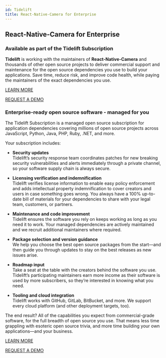 ```yaml
---
id: Tidelift
title: React-Native-Camera for Enterprise
---
```


## React-Native-Camera for Enterprise

### Available as part of the Tidelift Subscription

**Tidelift** is working with the maintainers of **React-Native-Camera** and thousands of other open source projects to deliver
commercial support and maintenance for the open source dependencies you use to build your applications. 
Save time, reduce risk, and improve code health, while paying the maintainers of the exact dependencies you use.

[LEARN MORE](https://tidelift.com/subscription/pkg/npm-react-native-camera?utm_source=npm-react-native-camera&utm_medium=referral&utm_campaign=enterprise)

[REQUEST A DEMO](https://tidelift.com/subscription/request-a-demo?utm_source=npm-react-native-camera&utm_medium=referral&utm_campaign=enterprise)

### Enterprise-ready open source software - managed for you

The Tidelift Subscription is a managed open source subscription for application dependencies covering millions
of open source projects across JavaScript, Python, Java, PHP, Ruby, .NET, and more.

Your subscription includes:

* **Security updates**<br />
Tidelift’s security response team coordinates patches for new breaking security vulnerabilities and alerts
immediately through a private channel, so your software supply chain is always secure.

* **Licensing verification and indemnification**<br />
Tidelift verifies license information to enable easy policy enforcement and adds intellectual property
indemnification to cover creators and users in case something goes wrong. You always have a 100% up-to-date
bill of materials for your dependencies to share with your legal team, customers, or partners.

* **Maintenance and code improvement**<br />
Tidelift ensures the software you rely on keeps working as long as you need it to work.
Your managed dependencies are actively maintained and we recruit additional maintainers where required.

* **Package selection and version guidance**<br />
We help you choose the best open source packages from the start—and then guide you through updates to stay on
the best releases as new issues arise.

* **Roadmap input**<br />
Take a seat at the table with the creators behind the software you use. Tidelift’s participating maintainers
earn more income as their software is used by more subscribers, so they’re interested in knowing what you need.

* **Tooling and cloud integration**<br />
Tidelift works with GitHub, GitLab, BitBucket, and more.
We support every cloud platform (and other deployment targets, too).

The end result? All of the capabilities you expect from commercial-grade software, for the full breadth
of open source you use. That means less time grappling with esoteric open source trivia, and more
time building your own applications—and your business.

[LEARN MORE](https://tidelift.com/subscription/pkg/npm-react-native-camera?utm_source=npm-react-native-camera&utm_medium=referral&utm_campaign=enterprise)

[REQUEST A DEMO](https://tidelift.com/subscription/request-a-demo?utm_source=npm-react-native-camera&utm_medium=referral&utm_campaign=enterprise)
